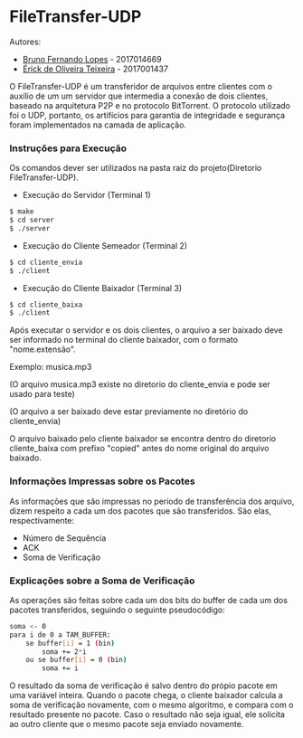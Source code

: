 # FileTransfer-UDP

Autores:
- [Bruno Fernando Lopes](https://github.com/Briuor/) - 2017014669
- [Érick de Oliveira Teixeira](https://github.com/ErickOliveiraT) - 2017001437

O FileTransfer-UDP é um transferidor de arquivos entre clientes com o auxílio de um um servidor que intermedia a conexão de dois clientes, baseado na arquitetura P2P e no protocolo BitTorrent.
O protocolo utilizado foi o UDP, portanto, os artifícios para garantia de integridade e segurança foram implementados na camada de aplicação.

### Instruções para Execução
Os comandos dever ser utilizados na pasta raíz do projeto(Diretorio FileTransfer-UDP).
- Execução do Servidor (Terminal 1)
```sh
$ make
$ cd server
$ ./server
```
- Execução do Cliente Semeador (Terminal 2)
```sh
$ cd cliente_envia
$ ./client
```
- Execução do Cliente Baixador (Terminal 3)
```sh
$ cd cliente_baixa
$ ./client
```

Após executar o servidor e os dois clientes, o arquivo a ser baixado deve ser informado no terminal do cliente baixador, com o formato "nome.extensão".

Exemplo: musica.mp3 

(O arquivo musica.mp3 existe no diretorio do cliente_envia e pode ser usado para teste)

(O arquivo a ser baixado deve estar previamente no diretório do cliente_envia)

O arquivo baixado pelo cliente baixador se encontra dentro do diretorio cliente_baixa com prefixo "copied" antes do nome original do arquivo baixado.

### Informações Impressas sobre os Pacotes

As informações que são impressas no período de transferência dos arquivo, dizem respeito a cada um dos pacotes que são transferidos. São elas, respectivamente:

- Número de Sequência
- ACK
- Soma de Verificação

### Explicações sobre a Soma de Verificação

As operações são feitas sobre cada um dos bits do buffer de cada um dos pacotes transferidos, seguindo o seguinte pseudocódigo:

```sh
soma <- 0
para i de 0 a TAM_BUFFER:
    se buffer[i] = 1 (bin)
        soma += 2*i
    ou se buffer[i] = 0 (bin)
        soma += i
```
O resultado da soma de verificação é salvo dentro do própio pacote em uma variável inteira. Quando o pacote chega, o cliente baixador calcula a soma de verificação novamente, com o mesmo algoritmo, e compara com o resultado presente no pacote.
Caso o resultado não seja igual, ele solicita ao outro cliente que o mesmo pacote seja enviado novamente.
